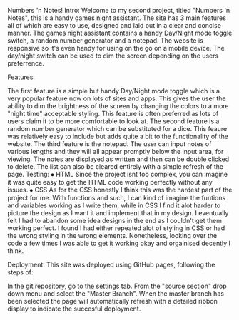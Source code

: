 Numbers 'n Notes! Intro: Welcome to my second project, titled "Numbers 'n Notes", this is a handy games night assistant. The site has 3 main features all of which are easy to use, designed and laid out in a clear and concise manner. The games night assistant contains a handy Day/Night mode toggle switch, a random number generator and a notepad. The website is responsive so it's even handy for using on the go on a mobile device. The day/night switch can be used to dim the screen depending on the users preferrence.

Features:

The first feature is a simple but handy Day/Night mode toggle which is a very popular feature now on lots of sites and apps. This gives the user the ability to dim the brightness of the screen by changing the colors to a more "night time" acceptable styling. This feature is often preferred as lots of users claim it to be more comfortable to look at.
The second feature is a random number generator which can be substituted for a dice. This feaure was relatively easy to include but adds quite a bit to the functionality of the website.
The third feature is the notepad. The user can input notes of various lengths and they will all appear promptly below the input area, for viewing. The notes are displayed as written and then can be double clicked to delete. The list can also be cleared entirely with a simple refresh of the page.
Testing: ⦁ HTML Since the project isnt too complex, you can imagine it was quite easy to get the HTML code working perfectly without any issues. ⦁ CSS As for the CSS honestly I think this was the hardest part of the project for me. With functions and such, I can kind of imagine the funtions and variables working as I write them, while in CSS I find it alot harder to picture the design as I want it and implement that in my design. I eventually felt I had to abandon some idea designs in the end as I couldn't get them working perfect. I found I had either repeated alot of styling in CSS or had the wrong styling in the wrong elements. Nonetheless, looking over the code a few times I was able to get it working okay and orgainised decently I think.

Deployment: This site was deployed using GitHub pages, following the steps of:

In the git repository, go to the settings tab.
From the "source section" drop down menu and select the "Master Branch".
When the master branch has been selected the page will automatically refresh with a detailed ribbon display to indicate the succesful deployment.
